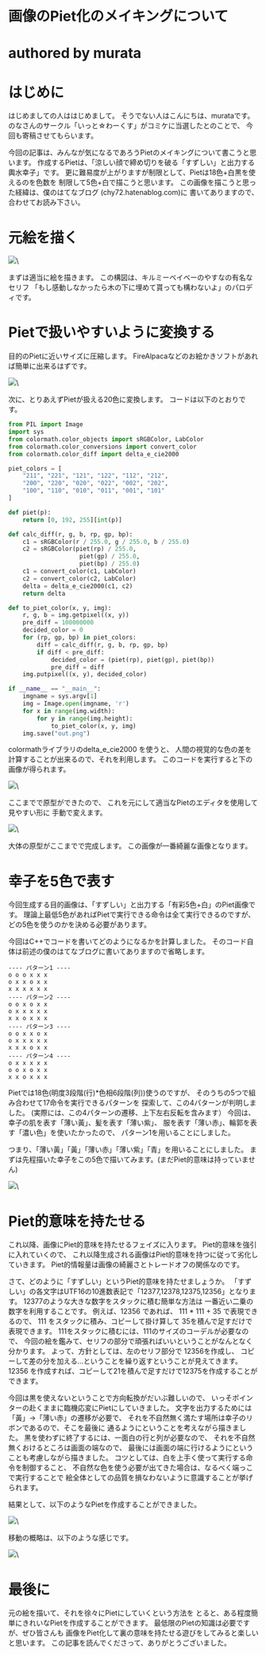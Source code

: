 # 画像のPiet化のメイキングについて
# authored by murata


# はじめに

はじめましての人ははじめまして。
そうでない人はこんにちは、murataです。
のなさんのサークル「いっと☆わーくす」がコミケに当選したとのことで、
今回も寄稿させてもらいます。

今回の記事は、みんなが気になるであろうPietのメイキングについて書こうと思います。
作成するPietは、「涼しい顔で締め切りを破る「すずしい」と出力する輿水幸子」です。
更に難易度が上がりますが制限として、Pietは18色+白黒を使えるのを色数を
制限して5色+白で描こうと思います。
この画像を描こうと思った経緯は、僕のはてなブログ (chy72.hatenablog.com)に
書いてありますので、合わせてお読み下さい。


# 元絵を描く

![](mig10.png)\

まずは適当に絵を描きます。
この構図は、キルミーベイベーのやすなの有名なセリフ
「もし感動しなかったら木の下に埋めて貰っても構わないよ」のパロディです。


# Pietで扱いやすいように変換する

目的のPietに近いサイズに圧縮します。
FireAlpacaなどのお絵かきソフトがあれば簡単に出来るはずです。

![](mig2.png-10.png)\

次に、とりあえずPietが扱える20色に変換します。
コードは以下のとおりです。

```python
from PIL import Image
import sys
from colormath.color_objects import sRGBColor, LabColor
from colormath.color_conversions import convert_color
from colormath.color_diff import delta_e_cie2000

piet_colors = [
    "211", "221", "121", "122", "112", "212",
    "200", "220", "020", "022", "002", "202",
    "100", "110", "010", "011", "001", "101"
]

def piet(p):
    return [0, 192, 255][int(p)]

def calc_diff(r, g, b, rp, gp, bp):
    c1 = sRGBColor(r / 255.0, g / 255.0, b / 255.0)
    c2 = sRGBColor(piet(rp) / 255.0,
                    piet(gp) / 255.0,
                    piet(bp) / 255.0)
    c1 = convert_color(c1, LabColor)
    c2 = convert_color(c2, LabColor)
    delta = delta_e_cie2000(c1, c2)
    return delta

def to_piet_color(x, y, img):
    r, g, b = img.getpixel((x, y))
    pre_diff = 100000000
    decided_color = 0
    for (rp, gp, bp) in piet_colors:
        diff = calc_diff(r, g, b, rp, gp, bp)
        if diff < pre_diff:
            decided_color = (piet(rp), piet(gp), piet(bp))
            pre_diff = diff
    img.putpixel((x, y), decided_color)

if __name__ == "__main__":
    imgname = sys.argv[1]
    img = Image.open(imgname, 'r')
    for x in range(img.width):
        for y in range(img.height):
            to_piet_color(x, y, img)
    img.save("out.png")
```

colormathライブラリのdelta_e_cie2000 を使うと、
人間の視覚的な色の差を計算することが出来るので、それを利用します。
このコードを実行すると下の画像が得られます。

![](mig3.png-10.png)\

ここまでで原型ができたので、
これを元にして適当なPietのエディタを使用して見やすい形に
手動で変えます。

![](10out.png)\

大体の原型がここまでで完成します。
この画像が一番綺麗な画像となります。


# 幸子を5色で表す

今回生成する目的画像は、「すずしい」と出力する「有彩5色+白」のPiet画像です。
理論上最低5色があればPietで実行できる命令は全て実行できるのですが、
どの5色を使うのかを決める必要があります。

今回はC++でコードを書いてどのようになるかを計算しました。
そのコード自体は前述の僕のはてなブログに書いてありますので省略します。
```
---- パターン1 ----
o o o x x x
o x x o x x
x x x x x x
---- パターン2 ----
o o x o x x
o x x x x x
x x o x x x
---- パターン3 ----
o o x x o x
o x x x x x
x x x o x x
---- パターン4 ----
o x x x x x
o o x o x x
x x o x x x
```
Pietでは18色(明度3段階(行)*色相6段階(列))使うのですが、
そのうちの5つで組み合わせて17命令を実行できるパターンを
探索して、この4パターンが判明しました。
(実際には、この4パターンの遷移、上下左右反転を含みます）
今回は、幸子の肌を表す「薄い黃」、髪を表す「薄い紫」、
服を表す「薄い赤」、輪郭を表す「濃い色」を使いたかったので、
パターン1を用いることにしました。

つまり、「薄い黃」「黃」「薄い赤」「薄い紫」「青」を用いることにしました。
まずは先程描いた幸子をこの5色で描いてみます。(まだPiet的意味は持っていません)

![](10out3.png)\


# Piet的意味を持たせる

これ以降、画像にPiet的意味を持たせるフェイズに入ります。
Piet的意味を強引に入れていくので、
これ以降生成される画像はPiet的意味を持つに従って劣化していきます。
Piet的情報量は画像の綺麗さとトレードオフの関係なのです。

さて、どのように「すずしい」というPiet的意味を持たせましょうか。
「すずしい」の各文字はUTF16の10進数表記で「12377,12378,12375,12356」となります。
12377のような大きな数字をスタックに積む簡単な方法は 一番近い二乗の数字を利用することです。
例えば、12356 であれば、 111 * 111 + 35 で表現できるので、
111 をスタックに積み、コピーして掛け算して 35を積んで足すだけで表現できます。
111をスタックに積むには、111のサイズのコーデルが必要なので、
今回の絵を鑑みて、セリフの部分で頑張ればいいということがなんとなく分かります。
よって、方針としては、左のセリフ部分で 12356を作成し、
コピーして差の分を加える…ということを繰り返すということが見えてきます。
12356 を作成すれば、コピーして21を積んで足すだけで12375を作成することができます。

今回は黒を使えないということで方向転換がだいぶ難しいので、
いっそポインターの赴くままに臨機応変にPietにしていきました。
文字を出力するためには 「黃」->「薄い赤」の遷移が必要で、
それを不自然無く満たす場所は幸子のリボンであるので、そこを最後に
通るようにということを考えながら描きました。
黒を使わずに終了するには、一面白の行と列が必要なので、
それを不自然無くおけるところは画面の端なので、
最後には画面の端に行けるようにということも考慮しながら描きました。
コツとしては、白を上手く使って実行する命令を制御すること、
不自然な色を使う必要が出てきた場合は、なるべく端っこで実行することで
絵全体としての品質を損なわないように意識することが挙げられます。

結果として、以下のようなPietを作成することができました。

![](10out4.png)\

移動の概略は、以下のような感じです。

![](out6.png-10.png)\


# 最後に

元の絵を描いて、それを徐々にPietにしていくという方法を
とると、ある程度簡単にきれいなPietを作成することができます。
最低限のPietの知識は必要ですが、ぜひ皆さんも
画像をPiet化して裏の意味を持たせる遊びをしてみると楽しいと思います。
この記事を読んでくださって、ありがとうございました。